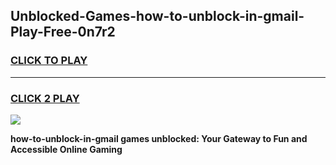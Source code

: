 
## Unblocked-Games-how-to-unblock-in-gmail-Play-Free-0n7r2
<h3>
<a href="https://premium76.site?title=how-to-unblock-in-gmail&ref=23A">CLICK TO PLAY</a></h3>
<hr>

<h3>
<a href="https://premium76.site?title=how-to-unblock-in-gmail&ref=23A">CLICK 2 PLAY</a>
  
</h3>

<a href="https://premium76.site?title=how-to-unblock-in-gmail&ref=23A"><img src="https://clearcache.store/games.png"></a>


**how-to-unblock-in-gmail games unblocked: Your Gateway to Fun and Accessible Online Gaming**
